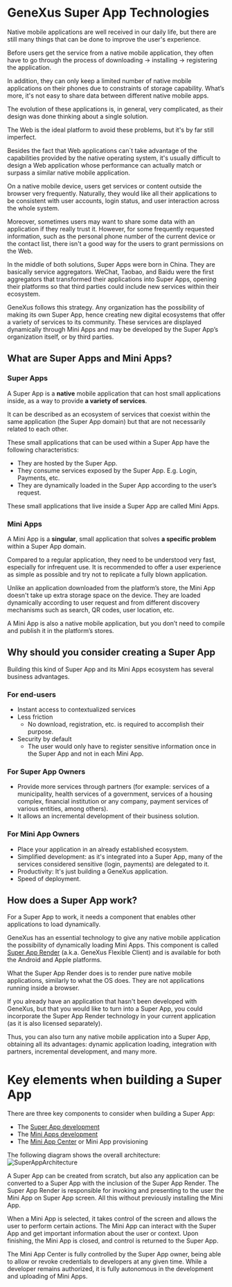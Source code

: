 # GeneXus Super App Technologies

Native mobile applications are well received in our daily life, but there are still many things that can be done to improve the user's experience.

Before users get the service from a native mobile application, they often have to go through the process of downloading → installing → registering the application. 

In addition, they can only keep a limited number of native mobile applications on their phones due to constraints of storage capability.  What’s more, it's not easy to share data between different native mobile apps.

The evolution of these applications is, in general, very complicated, as their design was done thinking about a single solution.

The Web is the ideal platform to avoid these problems, but it's by far still imperfect.

Besides the fact that Web applications can´t take advantage of the capabilities provided by the native operating system, it's usually difficult to design a Web application whose performance can actually match or surpass a similar native mobile application.

On a native mobile device, users get services or content outside the browser very frequently. Naturally, they would like all their applications to be consistent with user accounts, login status, and user interaction across the whole system.

Moreover, sometimes users may want to share some data with an application if they really trust it. However, for some frequently requested information, such as the personal phone number of the current device or the contact list, there isn't a good way for the users to grant permissions on the Web.

In the middle of both solutions, Super Apps were born in China. They are basically service aggregators. WeChat, Taobao, and Baidu were the first aggregators that transformed their applications into Super Apps, opening their platforms so that third parties could include new services within their ecosystem.

GeneXus follows this strategy. Any organization has the possibility of making its own Super App, hence creating new digital ecosystems that offer a variety of services to its community. These services are displayed dynamically through Mini Apps and may be developed by the Super App’s organization itself, or by third parties.

## What are Super Apps and Mini Apps?

### Super Apps

A Super App is a **native** mobile application that can host small applications inside, as a way to provide **a variety of services**. 

It can be described as an ecosystem of services that coexist within the same application (the Super App domain) but that are not necessarily related to each other.

These small applications that can be used within a Super App have the following characteristics:

  - They are hosted by the Super App. 
  - They consume services exposed by the Super App. E.g. Login, Payments, etc.
  - They are dynamically loaded in the Super App according to the user’s request.

These small applications that live inside a Super App are called Mini Apps.

### Mini Apps

A Mini App is a **singular**, small application that solves **a specific problem** within a Super App domain.

Compared to a regular application, they need to be understood very fast, especially for infrequent use. 
It is recommended to offer a user experience as simple as possible and try not to replicate a fully blown application.

Unlike an application downloaded from the platform’s store, the Mini App doesn't take up extra storage space on the device. They are loaded dynamically according to user request and from different discovery mechanisms such as search, QR codes, user location, etc.

A Mini App is also a native mobile application, but you don’t need to compile and publish it in the platform’s stores.

## Why should you consider creating a Super App

Building this kind of Super App and its Mini Apps ecosystem has several business advantages.

### For end-users

  - Instant access to contextualized services
  - Less friction 
      - No download, registration, etc. is required to accomplish their purpose.
  - Security by default
      - The user would only have to register sensitive information once in the Super App and not in each Mini App.

### For Super App Owners

  - Provide more services through partners (for example: services of a municipality, health services of a government, services of a housing complex, financial institution or any company, payment services of various entities, among others).
- It allows an incremental development of their business solution. 

### For Mini App Owners

  - Place your application in an already established ecosystem.
  - Simplified development: as it's integrated into a Super App, many of the services considered sensitive (login, payments) are delegated to it.
  - Productivity: It's just building a GeneXus application.
  - Speed of deployment.

## How does a Super App work?

For a Super App to work, it needs a component that enables other applications to load dynamically.

GeneXus has an essential technology to give any native mobile application the possibility of dynamically loading Mini Apps. This component is called [Super App Render](SuperAppRender.md) (a.k.a. GeneXus Flexible Client) and is available for both the Android and Apple platforms.

What the Super App Render does is to render pure native mobile applications, similarly to what the OS does. They are not applications running inside a browser.

If you already have an application that hasn't been developed with GeneXus, but that you would like to turn into a Super App, you could incorporate the Super App Render technology in your current application (as it is also licensed separately).

Thus, you can also turn any native mobile application into a Super App, obtaining all its advantages: dynamic application loading, integration with partners, incremental development, and many more. 

# Key elements when building a Super App

There are three key components to consider when building a Super App:

- The [Super App development](HowToTransformYourAppToASuperApp.md)
- The [Mini Apps development](MiniApp.md)
- The [Mini App Center](Provisioning.md) or Mini App provisioning

The following diagram shows the overall architecture:
![SuperAppArchitecture](https://user-images.githubusercontent.com/33960187/177836808-6db764b5-b7b3-4ccb-9c94-0142228785c5.png)

A Super App can be created from scratch, but also any application can be converted to a Super App with the inclusion of the Super App Render. The Super App Render is responsible for invoking and presenting to the user the Mini App on Super App screen. All this without previously installing the Mini App.

When a Mini App is selected, it takes control of the screen and allows the user to perform certain actions. The Mini App can interact with the Super App and get important information about the user or context. Upon finishing, the Mini App is closed, and control is returned to the Super App.

The Mini App Center is fully controlled by the Super App owner, being able to allow or revoke credentials to developers at any given time. While a developer remains authorized, it is fully autonomous in the development and uploading of Mini Apps.
